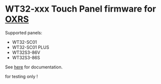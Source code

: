 # WT32-xxx Touch Panel firmware for [OXRS](https://oxrs.io)

Supported panels:
- WT32-SC01
- WT32-SC01 PLUS
- WT32S3-86V
- WT32S3-86S
  
See [here](https://oxrs.io/docs/firmware/touch-panel-esp32.html) for documentation.

for testing only !
